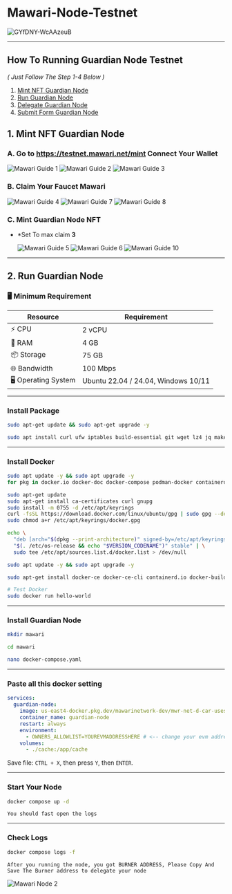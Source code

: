 # Mawari-Node-Testnet
![GYfDNY-WcAAzeuB](https://github.com/user-attachments/assets/e592cc0e-f2a7-41be-bf8a-32416b4189c7)

---

## How To Running Guardian Node Testnet 

*( Just Follow The Step 1-4 Below )*

1. [Mint NFT Guardian Node](#1-mint-nft-guardian-node)
2. [Run Guardian Node](#2-run-guardian-node)
3. [Delegate Guardian Node](3-delegate-guardian-node)
4. [Submit Form Guardian Node](4-submit-form-guardian-node)

## 1. Mint NFT Guardian Node

### A. Go to https://testnet.mawari.net/mint Connect Your Wallet
![Mawari Guide 1](https://github.com/user-attachments/assets/2b6b7ad1-e607-4106-ba07-616ba53d86ce)
![Mawari Guide 2](https://github.com/user-attachments/assets/a314abe0-38fb-4764-8840-409bc99d0827)
![Mawari Guide 3](https://github.com/user-attachments/assets/1c47705b-d449-48f8-b9e9-eb445df04e9b)

### B. Claim Your Faucet Mawari

![Mawari Guide 4](https://github.com/user-attachments/assets/dd74364f-5842-45e8-bfe6-2b108b1bcabd)
![Mawari Guide 7](https://github.com/user-attachments/assets/95bb4bb0-6557-4bb5-87ff-6e01adc25de0)
![Mawari Guide 8](https://github.com/user-attachments/assets/952d4eb9-9f58-49fd-b8f7-99d04b362c80)

### C. Mint Guardian Node NFT

- *Set To max claim **3**
  
  ![Mawari Guide 5](https://github.com/user-attachments/assets/376c4d83-73e8-47a1-8498-6a0048d4fd3c)
  ![Mawari Guide 6](https://github.com/user-attachments/assets/7d75c479-b4e8-4383-86c7-a5e82db92c8f)
  ![Mawari Guide 10](https://github.com/user-attachments/assets/e5eeac4a-e22a-491d-97e9-4f5937ddc256)

---

## 2. Run Guardian Node

### 🖥️ Minimum Requirement  

| Resource         | Requirement         |
|------------------|---------------------|
| ⚡ CPU           | 2 vCPU              |
| 💾 RAM           | 4 GB                |
| 📦 Storage       | 75 GB               |
| 🌐 Bandwidth     | 100 Mbps            |
| 🖥️ Operating System | Ubuntu 22.04 / 24.04, Windows 10/11 |

---

### Install Package 

```bash
sudo apt-get update && sudo apt-get upgrade -y
```
```bash
sudo apt install curl ufw iptables build-essential git wget lz4 jq make gcc nano automake autoconf tmux htop nvme-cli libgbm1 pkg-config libssl-dev libleveldb-dev tar clang bsdmainutils ncdu unzip libleveldb-dev  -y
```

---

### Install Docker

```bash
sudo apt update -y && sudo apt upgrade -y
for pkg in docker.io docker-doc docker-compose podman-docker containerd runc; do sudo apt-get remove $pkg; done

sudo apt-get update
sudo apt-get install ca-certificates curl gnupg
sudo install -m 0755 -d /etc/apt/keyrings
curl -fsSL https://download.docker.com/linux/ubuntu/gpg | sudo gpg --dearmor -o /etc/apt/keyrings/docker.gpg
sudo chmod a+r /etc/apt/keyrings/docker.gpg

echo \
  "deb [arch="$(dpkg --print-architecture)" signed-by=/etc/apt/keyrings/docker.gpg] https://download.docker.com/linux/ubuntu \
  "$(. /etc/os-release && echo "$VERSION_CODENAME")" stable" | \
  sudo tee /etc/apt/sources.list.d/docker.list > /dev/null

sudo apt update -y && sudo apt upgrade -y

sudo apt-get install docker-ce docker-ce-cli containerd.io docker-buildx-plugin docker-compose-plugin

# Test Docker
sudo docker run hello-world
```

---


### Install Guardian Node 

```bash
mkdir mawari
```
```bash
cd mawari
```
```bash
nano docker-compose.yaml
```

---

### Paste all this docker setting 

```yaml
services:
  guardian-node:
    image: us-east4-docker.pkg.dev/mawarinetwork-dev/mwr-net-d-car-uses4-public-docker-registry-e62e/mawari-node:latest
    container_name: guardian-node
    restart: always
    environment:
      - OWNERS_ALLOWLIST=YOUREVMADDRESSHERE # <-- change your evm address here 
    volumes:
      - ./cache:/app/cache
```
Save file: `CTRL + X`, then press `Y`, then `ENTER`.

---

### Start Your Node 

```bash
docker compose up -d
```
`You should fast open the logs`

---

### Check Logs

```bash
docker compose logs -f
```
`After you running the node, you got BURNER ADDRESS, Please Copy And Save The Burner address to delegate your node`

![Mawari Node 2](https://github.com/user-attachments/assets/a07a997a-fb17-40d3-9427-03d7b9d0a6bf)







